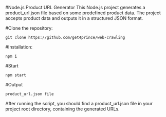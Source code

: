 #Node.js Product URL Generator
This Node.js project generates a product_url.json file based on some predefined product data. The project accepts product data and outputs it in a structured JSON format.

#Clone the repository:
```
git clone https://github.com/get4prince/web-crawling
```

#Installation:
```
npm i
```

#Start
```
npm start
```

#Output
```
product_url.json file
```

After running the script, you should find a product_url.json file in your project root directory, containing the generated URLs.
